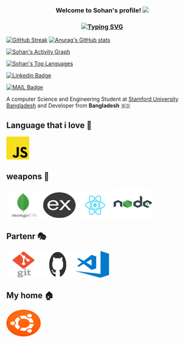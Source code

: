 <h3 align="center">
  Welcome to Sohan's profile!
  <img src="https://media.giphy.com/media/hvRJCLFzcasrR4ia7z/giphy.gif" width="28">

</h3>

<h3 align="center">

[![Typing SVG](https://readme-typing-svg.herokuapp.com?lines=A+developer+form+BANGLADESH;Software+Engineer;MERN+Stack+Developer+;Javascript+Enthusiast)](https://git.io/typing-svg)

</h3>


[![GitHub Streak](https://github-readme-streak-stats.herokuapp.com?user=sohanr&theme=radical&hide_border=true)](https://git.io/streak-stats) [![Anurag's GitHub stats](https://github-readme-stats.vercel.app/api?username=sohanr&show_icons=true&theme=radical&count_private=true&include_all_commits=true)](https://github.com/anuraghazra/github-readme-stats) 


 
 <a href="https://github.com/ashutosh00710/github-readme-activity-graph"><img alt="Sohan's Activity Graph" src="https://activity-graph.herokuapp.com/graph?username=sohanr&bg_color=1F222E&color=F8D866&line=F85D7F&point=FFFFFF&hide_border=true" /></a>

<a href="https://github.com/anuraghazra/github-readme-stats"><img alt="Sohan's Top Languages" src="https://github-readme-stats.vercel.app/api/top-langs/?username=sohanr&langs_count=8&layout=compact&theme=react&hide_border=true&bg_color=1F222E&title_color=F85D7F&icon_color=F8D866" height="192px"/></a> 

[![Linkedin Badge](https://img.shields.io/badge/-MizanurRahmanSohan-blue?style=flat-square&logo=Linkedin&logoColor=white&link=https://www.linkedin.com/in/mizanurrahman/)](https://www.linkedin.com/in/mizanurrahman/) 

[![MAIL Badge](https://img.shields.io/badge/-mizan.rahman66d@gmail.com-c14438?style=flat-square&logo=Gmail&logoColor=white&link=mailto:mizan.rahman66d@gmail.com)](mailto:mizan.rahman66d@gmail.com)

A computer Science and Engineering Student at [Stamford University Bangladesh](http://www.stamforduniversity.edu.bd/) and Developer from **Bangladesh** 🇧🇩

## Language that i love :yellow_heart:

<img src="https://raw.githubusercontent.com/SohanR/SohanR/master/img/js.png" width=60> 


## weapons :gun:

<img src="https://raw.githubusercontent.com/SohanR/SohanR/master/img/mdb.png" width=90 height=70> <img src="https://raw.githubusercontent.com/SohanR/SohanR/master/img/ex.png" width=90 height=70>  <img src="https://raw.githubusercontent.com/SohanR/SohanR/master/img/react.png" width=90 height=70> <img src="https://raw.githubusercontent.com/SohanR/SohanR/master/img/nodejs.png" width=100 height=80> 

## Partenr :performing_arts:

<img src="https://raw.githubusercontent.com/SohanR/SohanR/master/img/git.png" width=90 height=70><img src="https://raw.githubusercontent.com/SohanR/SohanR/master/img/github.png" width=90 height=70><img src="https://raw.githubusercontent.com/SohanR/SohanR/master/img/vscode.png" width=90 height=70>

## My home :house:

<img src="https://raw.githubusercontent.com/SohanR/SohanR/master/img/ubuntu.png" width=90 height=70>




<!--
**SohanR/SohanR** is a ✨ _special_ ✨ repository because its `README.md` (this file) appears on your GitHub profile.

Here are some ideas to get you started:

- 🔭 I’m currently working on ...
- 🌱 I’m currently learning ...
- 👯 I’m looking to collaborate on ...
- 🤔 I’m looking for help with ...
- 💬 Ask me about ...
- 📫 How to reach me: ...
- 😄 Pronouns: ...api
- ⚡ Fun fact: ...
-->
